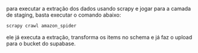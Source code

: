para executar a extração dos dados usando scrapy e jogar para a camada de staging, basta executar o comando abaixo:

```bash
scrapy crawl amazon_spider
```

ele já executa a extração, transforma os items no schema e já faz o upload para o bucket do supabase.
